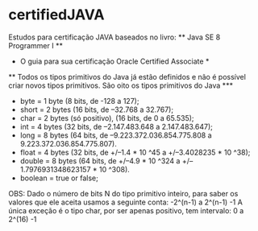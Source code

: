 # certifiedJAVA

Estudos para certificação JAVA baseados no livro: 
** Java SE 8  Programmer I ** 
* O guia para sua certificação Oracle Certified Associate *


** Todos os tipos primitivos do Java já estão definidos e não é possível criar novos tipos primitivos. 
São oito os tipos primitivos do Java *** 
 * byte     = 1 byte (8 bits, de -128 a 127);
 * short    = 2 bytes (16 bits, de –32.768 a 32.767); 
 * char     = 2 bytes (só positivo), (16 bits, de 0 a 65.535);
 * int      = 4 bytes (32 bits, de –2.147.483.648 a 2.147.483.647);
 * long     = 8 bytes (64 bits, de –9.223.372.036.854.775.808 a 9.223.372.036.854.775.807).
 * float    = 4 bytes (32 bits, de +/–1.4 * 10 ^45 a +/–3.4028235 * 10 ^38);
 * double   = 8 bytes (64 bits, de +/–4.9 * 10 ^324 a +/–1.7976931348623157 * 10 ^308).
 * boolean  = true or false;

OBS: Dado o número de bits N do tipo primitivo inteiro, para saber os valores que ele aceita usamos a seguinte conta:
   -2^(n-1) a 2^(n-1) -1
A única exceção é o tipo char, por ser apenas positivo, tem intervalo:
    0 a 2^(16) -1